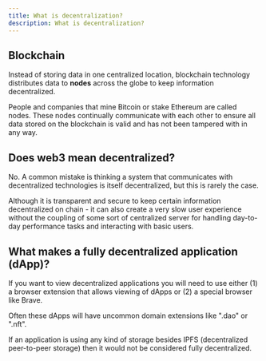 ```yaml
---
title: What is decentralization?
description: What is decentralization?
---
```


## Blockchain

Instead of storing data in one centralized location, blockchain technology distributes data to **nodes** across the globe to keep information decentralized.

People and companies that mine Bitcoin or stake Ethereum are called nodes. These nodes continually communicate with each other to ensure all data stored on the blockchain is valid and has not been tampered with in any way. 

## Does web3 mean decentralized?

No. A common mistake is thinking a system that communicates with decentralized technologies is itself decentralized, but this is rarely the case.

Although it is transparent and secure to keep certain information decentralized on chain - it can also create a very slow user experience without the coupling of some sort of centralized server for handling day-to-day performance tasks and interacting with basic users.

## What makes a fully decentralized application (dApp)?

If you want to view decentralized applications you will need to use either (1) a browser extension that allows viewing of dApps or (2) a special browser like Brave. 

Often these dApps will have uncommon domain extensions like ".dao" or ".nft".

If an application is using any kind of storage besides IPFS (decentralized peer-to-peer storage) then it would not be considered fully decentralized.
